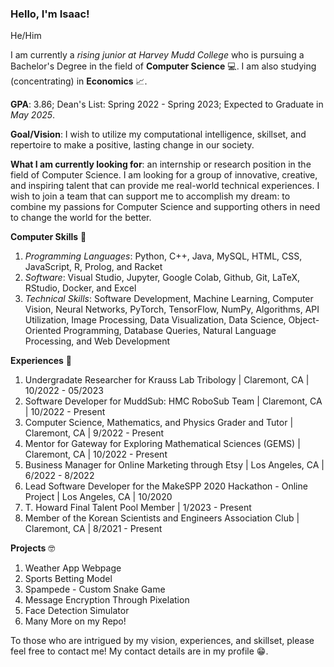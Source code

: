 ### Hello, I'm Isaac!

He/Him

I am currently a *rising junior at Harvey Mudd College* who is pursuing a Bachelor's Degree in the field of **Computer Science** 💻. I am also studying (concentrating) in **Economics** 📈.

**GPA**: 3.86; Dean's List: Spring 2022 - Spring 2023; Expected to Graduate in *May 2025*.

**Goal/Vision**: I wish to utilize my computational intelligence, skillset, and repertoire to make a positive, lasting change in our society. 

**What I am currently looking for**: an internship or research position in the field of Computer Science. I am looking for a group of innovative, creative, and inspiring talent that can provide me real-world technical experiences. I wish to join a team that can support me to accomplish my dream: to combine my passions for Computer Science and supporting others in need to change the world for the better.

**Computer Skills** 🧠
1. *Programming Languages*: Python, C++, Java, MySQL, HTML, CSS, JavaScript, R, Prolog, and Racket 
2. *Software*: Visual Studio, Jupyter, Google Colab, Github, Git, LaTeX, RStudio, Docker, and Excel
3. *Technical Skills*: Software Development, Machine Learning, Computer Vision, Neural Networks, PyTorch, TensorFlow, NumPy, Algorithms, API Utilization, Image Processing, Data Visualization, Data Science, Object-Oriented Programming, Database Queries, Natural Language Processing, and Web Development

**Experiences** 🏃
1. Undergradate Researcher for Krauss Lab Tribology | Claremont, CA | 10/2022 - 05/2023
2. Software Developer for MuddSub: HMC RoboSub Team | Claremont, CA | 10/2022 - Present
3. Computer Science, Mathematics, and Physics Grader and Tutor | Claremont, CA | 9/2022 - Present
4. Mentor for Gateway for Exploring Mathematical Sciences (GEMS) | Claremont, CA | 10/2022 - Present
5. Business Manager for Online Marketing through Etsy | Los Angeles, CA | 6/2022 - 8/2022
6. Lead Software Developer for the MakeSPP 2020 Hackathon - Online Project | Los Angeles, CA | 10/2020
7. T. Howard Final Talent Pool Member | 1/2023 - Present
8. Member of the Korean Scientists and Engineers Association Club | Claremont, CA | 8/2021 - Present

**Projects** 🤓
1. Weather App Webpage
2. Sports Betting Model
3. Spampede - Custom Snake Game
4. Message Encryption Through Pixelation
5. Face Detection Simulator
6. Many More on my Repo!

To those who are intrigued by my vision, experiences, and skillset, please feel free to contact me! My contact details are in my profile 😁.
